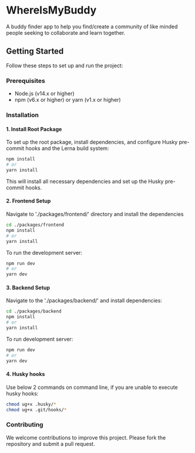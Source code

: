 # WhereIsMyBuddy

A buddy finder app to help you find/create a community of like minded people seeking to collaborate and learn together.

## Getting Started

Follow these steps to set up and run the project:

### Prerequisites

- Node.js (v14.x or higher)
- npm (v6.x or higher) or yarn (v1.x or higher)

### Installation

#### 1. Install Root Package

To set up the root package, install dependencies, and configure Husky pre-commit hooks and the Lerna build system:

```bash
npm install
# or
yarn install
```

This will install all necessary dependencies and set up the Husky pre-commit hooks.

#### 2. Frontend Setup

Navigate to './packages/frontend/' directory and install the dependencies

```bash
cd ./packages/frontend
npm install
# or
yarn install
```

To run the development server:

```bash
npm run dev
# or
yarn dev
```

#### 3. Backend Setup

Navigate to the './packages/backend/' and install dependencies:

```bash
cd ./packages/backend
npm install
# or
yarn install
```

To run development server:

```bash
npm run dev
# or
yarn dev
```
#### 4. Husky hooks
Use  below 2 commands on command line, if you are unable to execute husky hooks:

```bash
chmod ug+x .husky/*
chmod ug+x .git/hooks/*
```

### Contributing

We welcome contributions to improve this project. Please fork the repository and submit a pull request.
